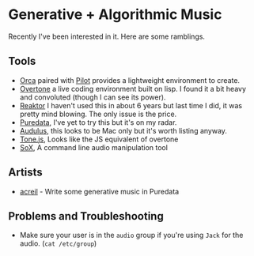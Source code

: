 # Generative + Algorithmic Music

Recently I've been interested in it. Here are some ramblings.

## Tools

- [Orca](https://github.com/hundredrabbits/Orca) paired with [Pilot](https://github.com/hundredrabbits/pilot) provides a lightweight environment to create.
- [Overtone]() a live coding environment built on lisp. I found it a bit heavy and convoluted (though I can see its power).
- [Reaktor]() I haven't used this in about 6 years but last time I did, it was pretty mind blowing. The only issue is the price.
- [Puredata](), I've yet to try this but it's on my radar.
- [Audulus](), this looks to be Mac only but it's worth listing anyway.
- [Tone.js](), Looks like the JS equivalent of overtone
- [SoX](), A command line audio manipulation tool

## Artists

 - [acreil](https://acreil.bandcamp.com/album/aleatoric-aubades) - Write some generative music in Puredata

## Problems and Troubleshooting

- Make sure your user is in the `audio` group if you're using `Jack` for the
  audio. (`cat /etc/group`)
